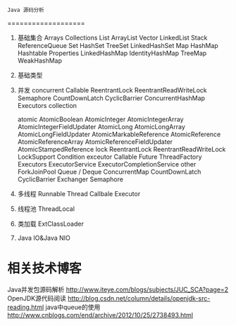 	Java 源码分析
===================
1. 基础集合
	Arrays
	Collections
	List
		ArrayList
		Vector
		LinkedList
		Stack
		ReferenceQueue
	Set
		HashSet
		TreeSet
		LinkedHashSet
	Map
		HashMap
		Hashtable
		Properties
		LinkedHashMap
		IdentityHashMap
		TreeMap
		WeakHashMap
2. 基础类型
3. 并发
	concurrent
		Callable
		ReentrantLock
		ReentrantReadWriteLock
		Semaphore
		CountDownLatch
		CyclicBarrier
		ConcurrentHashMap
		Executors
	collection
		
	atomic 
		AtomicBoolean 
		AtomicInteger 
		AtomicIntegerArray 
		AtomicIntegerFieldUpdater 
		AtomicLong 
		AtomicLongArray 
		AtomicLongFieldUpdater 
		AtomicMarkableReference 
		AtomicReference 
		AtomicReferenceArray 
		AtomicReferenceFieldUpdater 
		AtomicStampedReference
	lock
		ReentrantLock
		ReentrantReadWriteLock
		LockSupport
		Condition
	exceutor
		Callable
		Future
		ThreadFactory
		Executors
		ExecutorService
		ExecutorCompletionService
	other
		ForkJoinPool
		Queue / Deque
		ConcurrentMap
		CountDownLatch
		CyclicBarrier
		Exchanger
		Semaphore
4. 多线程
	Runnable
	Thread
	Callbale
	Executor
5. 线程池
	ThreadLocal
6. 类加载
	ExtClassLoader
7. Java IO&Java NIO

相关技术博客
================================
Java并发包源码解析
http://www.iteye.com/blogs/subjects/JUC_SCA?page=2
OpenJDK源代码阅读
http://blog.csdn.net/column/details/openjdk-src-reading.html
java中queue的使用
http://www.cnblogs.com/end/archive/2012/10/25/2738493.html